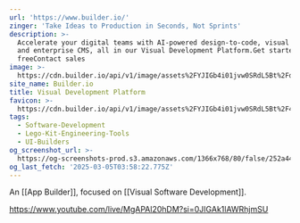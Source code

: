 ```yaml
---
url: 'https://www.builder.io/'
zinger: 'Take Ideas to Production in Seconds, Not Sprints'
description: >-
  Accelerate your digital teams with AI-powered design-to-code, visual editing,
  and enterprise CMS, all in our Visual Development Platform.Get started
  freeContact sales
image: >-
  https://cdn.builder.io/api/v1/image/assets%2FYJIGb4i01jvw0SRdL5Bt%2Fd0d4f1f35cf54b5f8b957c50216cb314?width=1200
site_name: Builder.io
title: Visual Development Platform
favicon: >-
  https://cdn.builder.io/api/v1/image/assets%2FYJIGb4i01jvw0SRdL5Bt%2F470aa2bd45fb4ff5b77c91a394a957e6?width=240
tags:
  - Software-Development
  - Lego-Kit-Engineering-Tools
  - UI-Builders
og_screenshot_url: >-
  https://og-screenshots-prod.s3.amazonaws.com/1366x768/80/false/252a44f4df4635b7863f569526c8895840ed79649f6729676696d6e412816803.jpeg
og_last_fetch: '2025-03-05T03:58:22.775Z'
---
```


An [[App Builder]], focused on [[Visual Software Development]].


https://www.youtube.com/live/MgAPAl20hDM?si=0JIGAk1lAWRhjmSU


